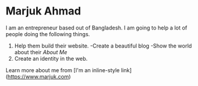 

# Marjuk Ahmad
I am an entrepreneur based out of Bangladesh. 
I am going to help a lot of people doing the following things. 

1. Help them build their website. 
 -Create a beautiful blog
 -Show the world about their *About Me* 
2. Create an identity in the web. 

Learn more about me from [I'm an inline-style link] (https://www.marjuk.com)
